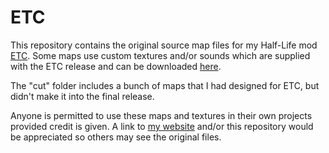 # ETC

This repository contains the original source map files for my Half-Life mod [ETC](https://www.johnsto.co.uk/design/personal/#hl-etc). Some maps use custom textures and/or sounds which are supplied with the ETC release and can be downloaded [here](https://www.johnsto.co.uk/files/hl/djetc.zip).

The "cut" folder includes a bunch of maps that I had designed for ETC, but didn't make it into the final release.

Anyone is permitted to use these maps and textures in their own projects provided credit is given. A link to [my website](https://www.johnsto.co.uk) and/or this repository would be appreciated so others may see the original files.
